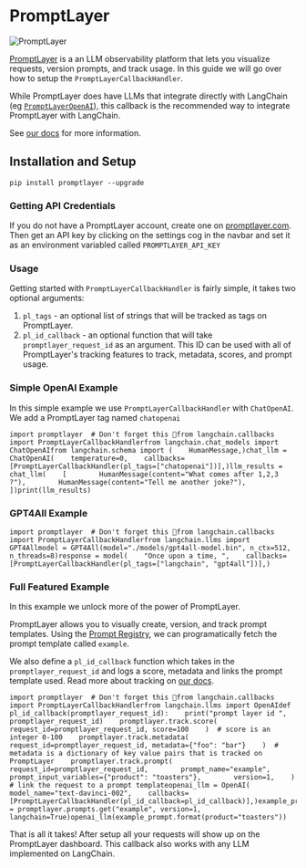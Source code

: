 PromptLayer
===========

![PromptLayer](https://promptlayer.com/text_logo.png)

[PromptLayer](https://promptlayer.com) is a an LLM observability platform that lets you visualize requests, version prompts, and track usage. In this guide we will go over how to setup the `PromptLayerCallbackHandler`.

While PromptLayer does have LLMs that integrate directly with LangChain (eg [`PromptLayerOpenAI`](https://python.langchain.com/docs/integrations/llms/promptlayer_openai)), this callback is the recommended way to integrate PromptLayer with LangChain.

See [our docs](https://docs.promptlayer.com/languages/langchain) for more information.

Installation and Setup[](#installation-and-setup "Direct link to Installation and Setup")
------------------------------------------------------------------------------------------

    pip install promptlayer --upgrade

### Getting API Credentials[](#getting-api-credentials "Direct link to Getting API Credentials")

If you do not have a PromptLayer account, create one on [promptlayer.com](https://www.promptlayer.com). Then get an API key by clicking on the settings cog in the navbar and set it as an environment variabled called `PROMPTLAYER_API_KEY`

### Usage[](#usage "Direct link to Usage")

Getting started with `PromptLayerCallbackHandler` is fairly simple, it takes two optional arguments:

1.  `pl_tags` - an optional list of strings that will be tracked as tags on PromptLayer.
2.  `pl_id_callback` - an optional function that will take `promptlayer_request_id` as an argument. This ID can be used with all of PromptLayer's tracking features to track, metadata, scores, and prompt usage.

### Simple OpenAI Example[](#simple-openai-example "Direct link to Simple OpenAI Example")

In this simple example we use `PromptLayerCallbackHandler` with `ChatOpenAI`. We add a PromptLayer tag named `chatopenai`

    import promptlayer  # Don't forget this 🍰from langchain.callbacks import PromptLayerCallbackHandlerfrom langchain.chat_models import ChatOpenAIfrom langchain.schema import (    HumanMessage,)chat_llm = ChatOpenAI(    temperature=0,    callbacks=[PromptLayerCallbackHandler(pl_tags=["chatopenai"])],)llm_results = chat_llm(    [        HumanMessage(content="What comes after 1,2,3 ?"),        HumanMessage(content="Tell me another joke?"),    ])print(llm_results)

### GPT4All Example[](#gpt4all-example "Direct link to GPT4All Example")

    import promptlayer  # Don't forget this 🍰from langchain.callbacks import PromptLayerCallbackHandlerfrom langchain.llms import GPT4Allmodel = GPT4All(model="./models/gpt4all-model.bin", n_ctx=512, n_threads=8)response = model(    "Once upon a time, ",    callbacks=[PromptLayerCallbackHandler(pl_tags=["langchain", "gpt4all"])],)

### Full Featured Example[](#full-featured-example "Direct link to Full Featured Example")

In this example we unlock more of the power of PromptLayer.

PromptLayer allows you to visually create, version, and track prompt templates. Using the [Prompt Registry](https://docs.promptlayer.com/features/prompt-registry), we can programatically fetch the prompt template called `example`.

We also define a `pl_id_callback` function which takes in the `promptlayer_request_id` and logs a score, metadata and links the prompt template used. Read more about tracking on [our docs](https://docs.promptlayer.com/features/prompt-history/request-id).

    import promptlayer  # Don't forget this 🍰from langchain.callbacks import PromptLayerCallbackHandlerfrom langchain.llms import OpenAIdef pl_id_callback(promptlayer_request_id):    print("prompt layer id ", promptlayer_request_id)    promptlayer.track.score(        request_id=promptlayer_request_id, score=100    )  # score is an integer 0-100    promptlayer.track.metadata(        request_id=promptlayer_request_id, metadata={"foo": "bar"}    )  # metadata is a dictionary of key value pairs that is tracked on PromptLayer    promptlayer.track.prompt(        request_id=promptlayer_request_id,        prompt_name="example",        prompt_input_variables={"product": "toasters"},        version=1,    )  # link the request to a prompt templateopenai_llm = OpenAI(    model_name="text-davinci-002",    callbacks=[PromptLayerCallbackHandler(pl_id_callback=pl_id_callback)],)example_prompt = promptlayer.prompts.get("example", version=1, langchain=True)openai_llm(example_prompt.format(product="toasters"))

That is all it takes! After setup all your requests will show up on the PromptLayer dashboard. This callback also works with any LLM implemented on LangChain.